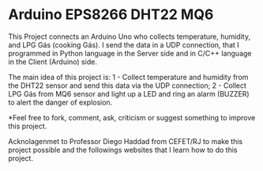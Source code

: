 # Arduino EPS8266 DHT22 MQ6

This Project connects an Arduino Uno who collects temperature, humidity, and LPG Gás (cooking Gás). I send the data in a UDP connection, that I programmed in Python language in the Server side and in C/C++ language in the Client (Arduino) side. 

The main idea of this project is:
1 - Collect temperature and humidity from the DHT22 sensor and send this data via the UDP connection;
2 - Collect LPG Gás from MQ6 sensor and light up a LED and ring an alarm (BUZZER) to alert the danger of explosion.

*Feel free to fork, comment, ask, criticism or suggest something to improve this project.

Acknolagenmet to Professor Diego Haddad from CEFET/RJ to make this project possible and the followings websites that I learn how to do this project.